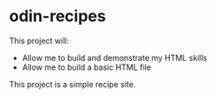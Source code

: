 # odin-recipes

This project will:
- Allow me to build and demonstrate my HTML skills
- Allow me to build a basic HTML file

This project is a simple recipe site.